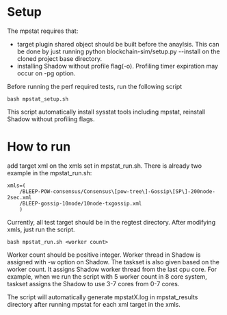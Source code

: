 # Setup

The mpstat requires that:
* target plugin shared object should be built before the anaylsis. This can be done by just running python blockchain-sim/setup.py --install on the cloned project base directory.
* installing Shadow without profile flag(-o). Profiling timer expiration may occur on -pg option.

Before running the perf required tests, run the following script
```
bash mpstat_setup.sh
```
This script automatically install sysstat tools including mpstat, reinstall Shadow without profiling flags.

# How to run

add target xml on the xmls set in mpstat_run.sh. There is already two example in the mpstat_run.sh:
```
xmls=(
    /BLEEP-POW-consensus/Consensus\[pow-tree\]-Gossip\[SP\]-200node-2sec.xml
    /BLEEP-gossip-10node/10node-txgossip.xml
	)
```
Currently, all test target should be in the regtest directory.
After modifying xmls, just run the script.
```
bash mpstat_run.sh <worker count>
```
Worker count should be positive integer. Worker thread in Shadow is assigned with -w option on Shadow.
The taskset is also given based on the worker count. It assigns Shadow worker thread from the last cpu core.
For example, when we run the script with 5 worker count in 8 core system, taskset assigns the Shadow to use 3-7 cores from 0-7 cores.

The script will automatically generate mpstatX.log in mpstat_results directory after running mpstat for each xml target in the xmls.
